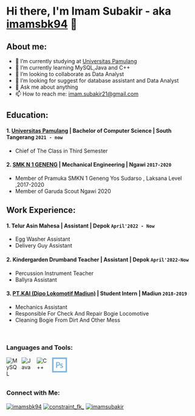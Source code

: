 # Hi there, I'm Imam Subakir - aka [imamsbk94](https://twitter.com/ImamSBK94?t=PMKG72HwdfKRkIQG8r_5sA&s=09) 👋
## About me:
- 🔭 I’m currently studying at [Universitas Pamulang](https://unpam.ac.id/)
- 🌱 I’m currently learning MySQL,Java and C++
- 👯 I’m looking to collaborate as Data Analyst
- 🤔 I’m looking for suggest for database assistant and Data Analyst
- 💬 Ask me about anything
- 📫 How to reach me: imam.subakir21@gmail.com

## Education:

#### 1. [Universitas Pamulang](https://unpam.ac.id) | Bachelor of Computer Science | South Tangerang  `2021 - now`
   - Chief of The Class in Third Semester 
     
 #### 2. [SMK N 1 GENENG](https://smknegeri1geneng.sch.id/) | Mechanical Engineering | Ngawi `2017-2020`
   - Member of Pramuka SMKN 1 Geneng Yos Sudarso , Laksana Level ,2017-2020
   - Member of Garuda Scout Ngawi 2020 

## Work Experience:
#### 1. Telur Asin Mahesa | Assistant | Depok `April'2022 - Now`
   - Egg Washer Assistant
   - Delivery Guy Assistant

#### 2. Kindergarden Drumband  Teacher | Assistant | Depok `April'2022-Now`
   - Percussion Instrument Teacher
   - Ballyra Assistant

#### 3. [PT.KAI (Dipo Lokomotif Madiun)](https://www.kai.id/) | Student Intern | Madiun `2018-2019`
   - Mechanics Assistant 
   - Responsible For Check And Repair Bogie Locomotive 
   - Cleaning Bogie From Dirt And Other Mess 

<br />

### Languages and Tools:


<img align="left" alt="MySQL" width="30px" src="https://cdn.jsdelivr.net/gh/devicons/devicon/icons/mysql/mysql-original.svg" style="padding-right:10px;" />
<img align="left" alt="Java" width="30px" src="https://encrypted-tbn0.gstatic.com/images?q=tbn:ANd9GcQSufA5E80QX_S3HPg5tG1PPqduCDYu5BegYiGDJb7Y4A&s" style="padding-right:10px;" />
<img align="left" alt="C++" width="30px" src="https://encrypted-tbn0.gstatic.com/images?q=tbn:ANd9GcQGhQt3PRZW7nctMw-UH77Un9Uy2rb_ChvX-iMsqQLg&s=36" style="padding-right:10px;" />
<p align="left"> <a href="https://www.photoshop.com/en" target="_blank" rel="noreferrer"> <img src="https://raw.githubusercontent.com/devicons/devicon/master/icons/photoshop/photoshop-line.svg" alt="photoshop" width="40" height="40"/> </a>

<br />
<br />

### Connect with Me:
<p align="left">
<a href="https://twitter.com/imamsbk94" target="blank"><img align="center" src="https://raw.githubusercontent.com/rahuldkjain/github-profile-readme-generator/master/src/images/icons/Social/twitter.svg" alt="imamsbk94" height="30" width="40" /></a>
<a href="https://instagram.com/constraint_fk_" target="blank"><img align="center" src="https://raw.githubusercontent.com/rahuldkjain/github-profile-readme-generator/master/src/images/icons/Social/instagram.svg" alt="constraint_fk_" height="30" width="40" /></a>
<A href="https://www.linkedin.com/in/imam-subakir-397233245" target="blank"><img align="center" src="https://raw.githubusercontent.com/rahuldkjain/github-profile-readme-generator/master/src/images/icons/Social/linked-in-alt.svg" alt="imamsubakir" height="30" width="40" /></a>
</p>
</p>
